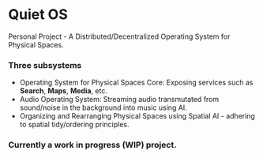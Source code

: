 # Quiet OS
Personal Project - A Distributed/Decentralized Operating System for Physical Spaces.

### Three subsystems
- Operating System for Physical Spaces Core: Exposing services such as **Search**, **Maps**, **Media**, etc.
- Audio Operating System: Streaming audio transmutated from sound/noise in the background into music using AI.
- Organizing and Rearranging Physical Spaces using Spatial AI - adhering to spatial tidy/ordering principles.


### Currently a work in progress (WIP) project.
